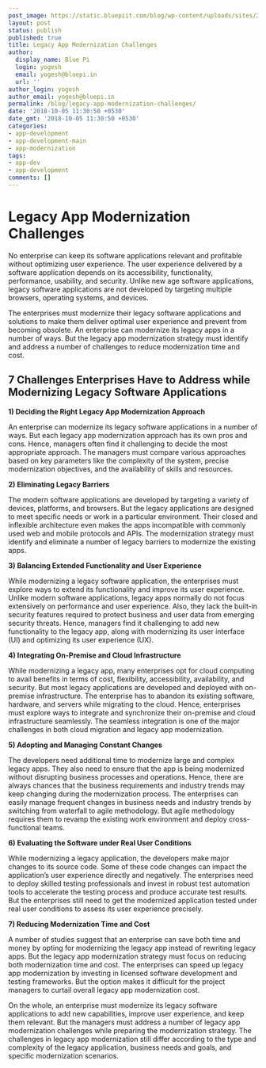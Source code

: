 ```yaml
---
post_image: https://static.bluepiit.com/blog/wp-content/uploads/sites/2/2018/10/App-Modernization-Challenges.png
layout: post
status: publish
published: true
title: Legacy App Modernization Challenges
author:
  display_name: Blue Pi
  login: yogesh
  email: yogesh@bluepi.in
  url: ''
author_login: yogesh
author_email: yogesh@bluepi.in
permalink: /blog/legacy-app-modernization-challenges/
date: '2018-10-05 11:30:50 +0530'
date_gmt: '2018-10-05 11:30:50 +0530'
categories:
- app-development 
- app-development-main
- app-modernization
tags: 
- app-dev
- app-development
comments: []
---
```

# Legacy App Modernization Challenges
<p> No enterprise can keep its software applications relevant and profitable without optimizing user experience. The user experience delivered by a software application depends on its accessibility, functionality, performance, usability, and security. Unlike new age software applications, legacy software applications are not developed by targeting multiple browsers, operating systems, and devices. </p>
<p> The enterprises must modernize their legacy software applications and solutions to make them deliver optimal user experience and prevent from becoming obsolete. An enterprise can modernize its legacy apps in a number of ways. But the legacy app modernization strategy must identify and address a number of challenges to reduce modernization time and cost. </p>
<h2> 7 Challenges Enterprises Have to Address while Modernizing Legacy Software Applications </h2>
<p><b> 1) Deciding the Right Legacy App Modernization Approach </b></p>
<p> An enterprise can modernize its legacy software applications in a number of ways. But each legacy app modernization approach has its own pros and cons. Hence, managers often find it challenging to decide the most appropriate approach. The managers must compare various approaches based on key parameters like the complexity of the system, precise modernization objectives, and the availability of skills and resources.  </p>
<p><b> 2) Eliminating Legacy Barriers </b></p>
<p> The modern software applications are developed by targeting a variety of devices, platforms, and browsers. But the legacy applications are designed to meet specific needs or work in a particular environment. Their closed and inflexible architecture even makes the apps incompatible with commonly used web and mobile protocols and APIs. The modernization strategy must identify and eliminate a number of legacy barriers to modernize the existing apps. </p>
<p><b> 3) Balancing Extended Functionality and User Experience </b></p>
<p> While modernizing a legacy software application, the enterprises must explore ways to extend its functionality and improve its user experience. Unlike modern software applications, legacy apps normally do not focus extensively on performance and user experience. Also, they lack the built-in security features required to protect business and user data from emerging security threats. Hence, managers find it challenging to add new functionality to the legacy app, along with modernizing its user interface (UI) and optimizing its user experience (UX). </p>
<p><b> 4) Integrating On-Premise and Cloud Infrastructure </b></p>
<p> While modernizing a legacy app, many enterprises opt for cloud computing to avail benefits in terms of cost, flexibility, accessibility, availability, and security. But most legacy applications are developed and deployed with on-premise infrastructure. The enterprise has to abandon its existing software, hardware, and servers while migrating to the cloud. Hence, enterprises must explore ways to integrate and synchronize their on-premise and cloud infrastructure seamlessly. The seamless integration is one of the major challenges in both cloud migration and legacy app modernization. </p>
<p><b> 5) Adopting and Managing Constant Changes </b></p>
<p> The developers need additional time to modernize large and complex legacy apps. They also need to ensure that the app is being modernized without disrupting business processes and operations. Hence, there are always chances that the business requirements and industry trends may keep changing during the modernization process. The enterprises can easily manage frequent changes in business needs and industry trends by switching from waterfall to agile methodology. But agile methodology requires them to revamp the existing work environment and deploy cross-functional teams.</p>
<p><b> 6) Evaluating the Software under Real User Conditions </b></p>
<p>While modernizing a legacy application, the developers make major changes to its source code. Some of these code changes can impact the application&rsquo;s user experience directly and negatively. The enterprises need to deploy skilled testing professionals and invest in robust test automation tools to accelerate the testing process and produce accurate test results. But the enterprises still need to get the modernized application tested under real user conditions to assess its user experience precisely. </p>
<p><b> 7) Reducing Modernization Time and Cost </b></p>
<p> A number of studies suggest that an enterprise can save both time and money by opting for modernizing the legacy app instead of rewriting legacy apps. But the legacy app modernization strategy must focus on reducing both modernization time and cost. The enterprises can speed up legacy app modernization by investing in licensed software development and testing frameworks. But the option makes it difficult for the project managers to curtail overall legacy app modernization cost. </p>
<p> On the whole, an enterprise must modernize its legacy software applications to add new capabilities, improve user experience, and keep them relevant. But the managers must address a number of legacy app modernization challenges while preparing the modernization strategy. The challenges in legacy app modernization still differ according to the type and complexity of the legacy application, business needs and goals, and specific modernization scenarios.  </p>
